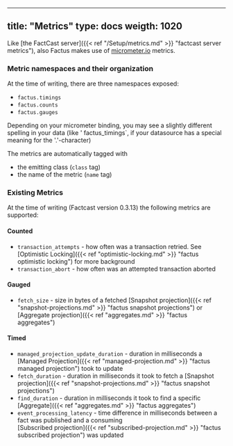 ---

title: "Metrics"
type: docs
weigth: 1020
------------

Like [the FactCast server]({{< ref "/Setup/metrics.md" >}} "factcast server metrics"), also Factus makes use
of [micrometer.io](https://micrometer.io/) metrics.

### Metric namespaces and their organization

At the time of writing, there are three namespaces exposed:

- `factus.timings`
- `factus.counts`
- `factus.gauges`

Depending on your micrometer binding, you may see a slightly different spelling in your data (like '
factus_timings`, if your datasource has a special meaning for the '.'-character)

The metrics are automatically tagged with

- the emitting class (`class` tag)
- the name of the metric (`name` tag)

### Existing Metrics

At the time of writing (Factcast version 0.3.13) the following metrics are supported:

#### Counted

- `transaction_attempts` - how often was a transaction retried. See [Optimistic Locking]({{< ref "optimistic-locking.md" >}}
  "factus optimistic locking") for more background
- `transaction_abort` - how often was an attempted transaction aborted

#### Gauged

- `fetch_size` - size in bytes of a fetched [Snapshot projection]({{< ref "snapshot-projections.md" >}}
  "factus snapshot projections") or [Aggregate projection]({{< ref "aggregates.md" >}}
  "factus aggregates")

#### Timed

- `managed_projection_update_duration` - duration in milliseconds a [Managed Projection]({{< ref "managed-projection.md" >}}
  "factus managed projection") took to update
- `fetch_duration` - duration in milliseconds it took to fetch a [Snapshot projection]({{< ref "snapshot-projections.md" >}}
  "factus snapshot projections")
- `find_duration` - duration in milliseconds it took to find a specific [Aggregate]({{< ref "aggregates.md" >}}
  "factus aggregates")
- `event_processing_latency` - time difference in milliseconds between a fact was published and a consuming  
  [Subscribed projection]({{< ref "subscribed-projection.md" >}} "factus subscribed projection") was updated

